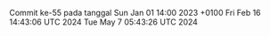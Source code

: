Commit ke-55 pada tanggal Sun Jan 01 14:00 2023 +0100
Fri Feb 16 14:43:06 UTC 2024
Tue May  7 05:43:26 UTC 2024
